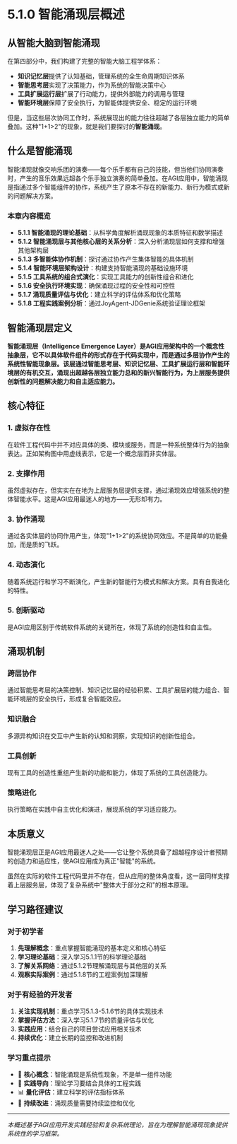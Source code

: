 # 5.1.0 智能涌现层概述

## 从智能大脑到智能涌现

在第四部分中，我们构建了完整的智能大脑工程学体系：
- **知识记忆层**提供了认知基础，管理系统的全生命周期知识体系
- **智能思考层**实现了决策能力，作为系统的智能决策中心
- **工具扩展运行层**扩展了行动能力，提供外部能力的调用与管理
- **智能环境层**保障了安全执行，为智能体提供安全、稳定的运行环境

但是，当这些层次协同工作时，系统展现出的能力往往超越了各层独立能力的简单叠加。这种"1+1>2"的现象，就是我们要探讨的**智能涌现**。

## 什么是智能涌现

智能涌现就像交响乐团的演奏——每个乐手都有自己的技能，但当他们协同演奏时，产生的音乐效果远超各个乐手独立演奏的简单叠加。在AGI应用中，智能涌现是指通过多个智能组件的协作，系统产生了原本不存在的新能力、新行为模式或新的问题解决方案。
### 本章内容概览

- **5.1.1 智能涌现的理论基础**：从科学角度解析涌现现象的本质特征和数学描述
- **5.1.2 智能涌现层与其他核心层的关系分析**：深入分析涌现层如何支撑和增强其他架构层
- **5.1.3 多智能体协作机制**：探讨通过协作产生集体智能的具体机制
- **5.1.4 智能环境层架构设计**：构建支持智能涌现的基础设施环境
- **5.1.5 工具系统的组合式演化**：实现工具能力的创新性组合和进化
- **5.1.6 安全执行环境实现**：确保涌现过程的安全性和可控性
- **5.1.7 涌现质量评估与优化**：建立科学的评估体系和优化策略
- **5.1.8 工程实践案例分析**：通过JoyAgent-JDGenie系统验证理论框架

## 智能涌现层定义

**智能涌现层（Intelligence Emergence Layer）是AGI应用架构中的一个概念性抽象层，它不以具体软件组件的形式存在于代码实现中，而是通过多层协作产生的系统性智能现象层。该层通过智能思考层、知识记忆层、工具扩展运行层和智能环境层的有机交互，涌现出超越各层独立能力总和的新兴智能行为，为上层服务提供创新性的问题解决能力和自主适应能力。**

## 核心特征

### 1. 虚拟存在性
在软件工程代码中并不对应具体的类、模块或服务，而是一种系统整体行为的抽象表达。正如架构图中用虚线表示，它是一个概念层而非实体层。

### 2. 支撑作用
虽然虚拟存在，但实实在在地为上层服务层提供支撑，通过涌现效应增强系统的整体智能水平。这是AGI应用最迷人的地方——无形却有力。

### 3. 协作涌现
通过各实体层的协同作用产生，体现"1+1>2"的系统协同效应。不是简单的功能叠加，而是质的飞跃。

### 4. 动态演化
随着系统运行和学习不断演化，产生新的智能行为模式和解决方案。具有自我进化的特性。

### 5. 创新驱动
是AGI应用区别于传统软件系统的关键所在，体现了系统的创造性和自主性。

## 涌现机制

### 跨层协作
通过智能思考层的决策控制、知识记忆层的经验积累、工具扩展层的能力组合、智能环境层的安全执行，形成复合智能效应。

### 知识融合
多源异构知识在交互中产生新的认知和洞察，实现知识的创新性组合。

### 工具创新
现有工具的创造性重组产生新的功能和能力，体现了系统的工具创造能力。

### 策略进化
执行策略在实践中自主优化和演进，展现系统的学习适应能力。

## 本质意义

智能涌现层正是AGI应用最迷人之处——它让整个系统具备了超越程序设计者预期的创造力和适应性，使AGI应用成为真正"智能"的系统。

虽然在实际的软件工程代码里并不存在，但从应用的整体角度看，这一层同样支撑着上层服务层，体现了复杂系统中"整体大于部分之和"的根本原理。

## 学习路径建议

### 对于初学者
1. **先理解概念**：重点掌握智能涌现的基本定义和核心特征
2. **学习理论基础**：深入学习5.1.1节的科学理论基础
3. **了解关系网络**：通过5.1.2节理解涌现层与其他层的关系
4. **观察实际案例**：通过5.1.8节的工程案例加深理解

### 对于有经验的开发者
1. **关注实现机制**：重点学习5.1.3-5.1.6节的具体实现技术
2. **掌握评估方法**：深入学习5.1.7节的质量评估与优化
3. **实践应用**：结合自己的项目尝试应用相关技术
4. **持续优化**：建立长期的监控和改进机制

### 学习重点提示
- 🔑 **核心概念**：智能涌现是系统性现象，不是单一组件功能
- 🎯 **实践导向**：理论学习要结合具体的工程实践
- 📊 **量化评估**：建立科学的评估指标体系
- 🔄 **持续改进**：涌现质量需要持续监控和优化

---

*本概述基于AGI应用开发实践经验和复杂系统理论，旨在为理解智能涌现现象提供系统性的学习框架。*
